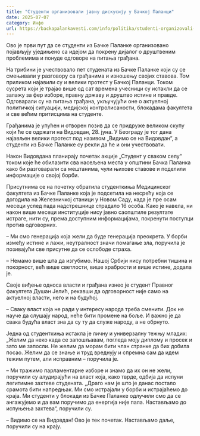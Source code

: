 ```yaml
---
title: "Студенти организовали јавну дискусију у Бачкој Паланци"
date: 2025-07-07
category: Инфо
url: https://backapalankavesti.com/info/politika/studenti-organizovali-javnu-diskusiju-u-backoj-palanci/
---
```


Ово је први пут да се студенти из Бачке Паланке организовано појављују уједињено са идејом да покрену дијалог о друштвеним проблемима и понуде одговоре на питања грађана.

На трибини је учествовало пет студената из Бачке Паланке који су се смењивали у разговору са грађанима и изношењу својих ставова. Том приликом најавили су и велики протест у Бачкој Паланци. Током сусрета који је трајао више од сат времена учесници су истакли да се залажу за фер изборе, правну државу и друштво истине и правде. Одговарали су на питања грађана, укључујући оне о актуелној политичкој ситуацији, медијској контролисаности, блокадама факултета и све већим притисцима на студенте.

Грађанима је упућен и отворен позив да се придруже великом скупу који ће се одржати на Видовдан, 28. јуна. У Београду је тог дана најављен велики протест под називом „Видимо се на Видовдан“, а студенти из Бачке Паланке су рекли да ће и они учествовати.

Након Видовдана планирају почетак акције „Студент у сваком селу“ током које ће обилазити сва насељена места у општини Бачка Паланка како би разговарали са мештанима, чули њихове ставове и поделили информације о својој борби.

Присутнима се на почетку обратила студенткиња Медицинског факултета из Бачке Паланке која је подсетила на несрећу која се догодила на Железничкој станици у Новом Саду, када је пре осам месеци услед пада надстрешнице страдало 16 особа. Како је навела, ни након више месеци институције нису јавно саопштиле резултате истраге, нити су, према доступним информацијама, покренути поступци против одговорних.

– Ми смо генерација која жели да буде генерација преокрета. У борби између истине и лажи, неутралност значи помагање зла, поручила је позивајући све присутне да се ослободе страха.

– Немамо више шта да изгубимо. Нашој Србији нису потребни тишина и покорност, већ више светлости, више храбрости и више истине, додала је.

Своје виђење односа власти и грађана изнео је студент Правног факултета Душан Јелић, рекавши да одговорност није само на актуелној власти, него и на будућој.

– Сваку власт која не ради у интересу народа треба сменити. Док не науче да слушају народ, неће бити промене на боље. И важно је да свака будућа власт зна да су ту да служе народу, а не обрнуто.

Једна од студенткиња истакла је личну и универзалну тежњу младих: „Желим да неко када се запошљавам, погледа моју диплому и просек и зато ме запосли. Не желим да морам бити члан странке да бих добила посао. Желим да се знање и труд вреднују и спремна сам да идем тежим путем, али исправним – поручила је.

– Ми тражимо парламентарне изборе и знамо да их он не жели, поручили су алудирајући на власт која, како тврде, одбија да испуни легитимне захтеве студената. „Драго нам је што је данас постало срамота бити напредњак. Ми смо истрајали у борби и истрајаћемо до краја. Ми студенти у блокади из Бачке Паланке одлучили смо да се ангажујемо и да вам поручимо да енергија није пала. Настављамо до испуњења захтева“, поручили су.

– Видимо се на Видовдан! Ово је тек почетак. Настављамо даље, поручили су на крају.

